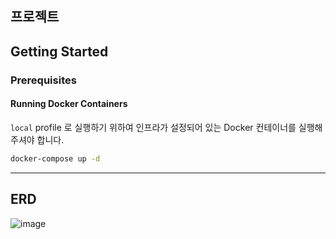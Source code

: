 ## 프로젝트

## Getting Started

### Prerequisites

#### Running Docker Containers

`local` profile 로 실행하기 위하여 인프라가 설정되어 있는 Docker 컨테이너를 실행해주셔야 합니다.

```bash
docker-compose up -d
```

---

## ERD
![image](https://github.com/user-attachments/assets/a815170a-60c8-4c0b-81a8-b4e549c8fb50)
